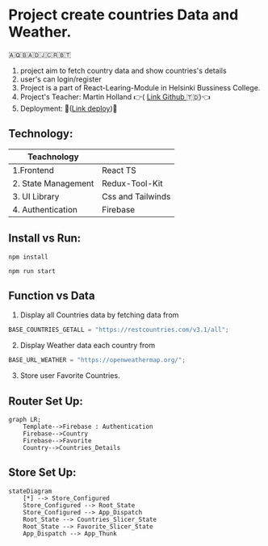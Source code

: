 # Project create countries Data and Weather.

🇦🇶🇧🇦🇩🇯🇨🇷🇧🇹
1. project aim to fetch country data and show countries's details
2. user's can login/register
3. Project is a part of React-Learing-Module in Helsinki Bussiness College. 
4. Project's Teacher: Martin Holland 👉( <a href='https://github.com/martin-holland'>Link Github </a>🇹🇩)👈
5. Deployment: 🔗(<a href='https://countries-data-2hjs.onrender.com/'>Link deploy</a>)🔗


## Technology:

| Teachnology         |                   |
| ------------------- | ----------------- |
| 1.Frontend          | React TS          |
| 2. State Management | Redux-Tool-Kit    |
| 3. UI Library       | Css and Tailwinds |
| 4. Authentication   | Firebase          |

## Install vs Run:

```
npm install
```
```
npm run start
```

## Function vs Data

1. Display all Countries data by fetching data from

```js
BASE_COUNTRIES_GETALL = "https://restcountries.com/v3.1/all";
```

2. Display Weather data each country from

```js
BASE_URL_WEATHER = "https://openweathermap.org/";
```

3. Store user Favorite Countries.

## Router Set Up:

```mermaid
graph LR;
    Template-->Firebase : Authentication
    Firebase-->Country
    Firebase-->Favorite
    Country-->Countries_Details

```

## Store Set Up:

```mermaid
stateDiagram
    [*] --> Store_Configured
    Store_Configured --> Root_State
    Store_Configured --> App_Dispatch
    Root_State --> Countries_Slicer_State
    Root_State --> Favorite_Slicer_State
    App_Dispatch --> App_Thunk

```
